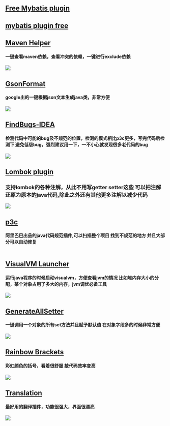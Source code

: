 ## [Free Mybatis plugin](http://plugins.jetbrains.com/plugin/7293-mybatis-plugin)

## [mybatis plugin free](https://github.com/mustfun/mybatis-plugin-free)


## [Maven Helper](https://plugins.jetbrains.com/plugin/7179-maven-helper)
#### 一键查看maven依赖，查看冲突的依赖，一键进行exclude依赖
![](/images/Maven%20Helper.png)

## [GsonFormat](https://link.jianshu.com/?t=https%3A%2F%2Fplugins.jetbrains.com%2Fplugin%2F7654-gsonformat)
#### google出的一键根据json文本生成java类，非常方便
![](/images/GsonFormat.gif)

## [FindBugs-IDEA](https://link.jianshu.com/?t=https%3A%2F%2Fplugins.jetbrains.com%2Fplugin%2F3847-findbugs-idea)
#### 检测代码中可能的bug及不规范的位置，检测的模式相比p3c更多，写完代码后检测下 避免低级bug，强烈建议用一下，一不小心就发现很多老代码的bug
![](/images/FindBugs-IDEA.gif)

## [Lombok plugin](https://link.jianshu.com/?t=https%3A%2F%2Fplugins.jetbrains.com%2Fplugin%2F6317-lombok-plugin)
### 支持lombok的各种注解，从此不用写getter setter这些 可以把注解还原为原本的java代码,除此之外还有其他更多注解以减少代码
![](/images/lombok.gif)

## [p3c](https://link.jianshu.com/?t=https%3A%2F%2Fplugins.jetbrains.com%2Fplugin%2F10046-alibaba-java-coding-guidelines)
#### 阿里巴巴出品的java代码规范插件,可以扫描整个项目 找到不规范的地方 并且大部分可以自动修复 
![]()

## [VisualVM Launcher](https://link.jianshu.com/?t=https%3A%2F%2Fplugins.jetbrains.com%2Fplugin%2F7115-visualvm-launcher)
#### 运行java程序的时候启动visualvm，方便查看jvm的情况 比如堆内存大小的分配，某个对象占用了多大的内存，jvm调优必备工具
![](/images/VisualVM%20Launcher.gif)

## [GenerateAllSetter](https://link.jianshu.com/?t=https%3A%2F%2Fplugins.jetbrains.com%2Fplugin%2F9360-generateallsetter)
#### 一键调用一个对象的所有set方法并且赋予默认值 在对象字段多的时候非常方便
![](/images/GenerateAllSetter.gif)

## [Rainbow Brackets](https://link.jianshu.com/?t=https%3A%2F%2Fplugins.jetbrains.com%2Fplugin%2F10080-rainbow-brackets)
#### 彩虹颜色的括号，看着很舒服 敲代码效率变高
![](/images/Rainbow%20Brackets.png)

## [Translation](https://link.jianshu.com/?t=https%3A%2F%2Fplugins.jetbrains.com%2Fplugin%2F8579-translation)
#### 最好用的翻译插件，功能很强大，界面很漂亮
![](/images/Translation.gif)


